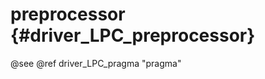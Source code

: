 preprocessor {#driver_LPC_preprocessor}
=======================================
@see @ref driver_LPC_pragma "pragma"
